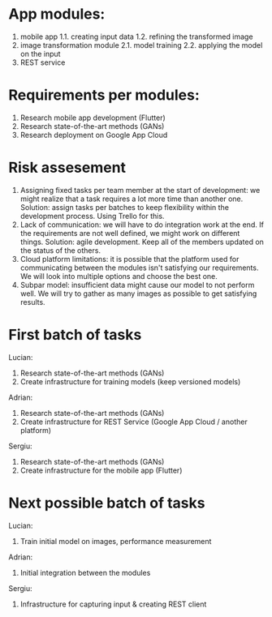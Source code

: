 # App modules:
1. mobile app
    1.1. creating input data
    1.2. refining the transformed image
2. image transformation module
    2.1. model training
    2.2. applying the model on the input
3. REST service

# Requirements per modules:
1. Research mobile app development (Flutter)
2. Research state-of-the-art methods (GANs)
3. Research deployment on Google App Cloud

# Risk assesement
1. Assigning fixed tasks per team member at the start of development: we might realize that a task requires a lot more time than another one. Solution: assign tasks per batches to keep flexibility within the development process. Using Trello for this.
2. Lack of communication: we will have to do integration work at the end. If the requirements are not well defined, we might work on different things. Solution: agile development. Keep all of the members updated on the status of the others.
3. Cloud platform limitations: it is possible that the platform used for communicating between the modules isn't satisfying our requirements. We will look into multiple options and choose the best one.
4. Subpar model: insufficient data might cause our model to not perform well. We will try to gather as many images as possible to get satisfying results.


# First batch of tasks
Lucian:
1. Research state-of-the-art methods (GANs)
2. Create infrastructure for training models (keep versioned models)

Adrian:
1. Research state-of-the-art methods (GANs)
2. Create infrastructure for REST Service (Google App Cloud / another platform)

Sergiu:
1. Research state-of-the-art methods (GANs)
2. Create infrastructure for the mobile app (Flutter)

# Next possible batch of tasks
Lucian:
1. Train initial model on images, performance measurement

Adrian:
1. Initial integration between the modules

Sergiu:
1. Infrastructure for capturing input & creating REST client
